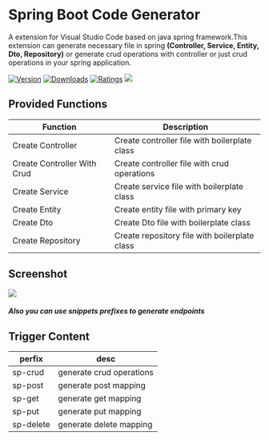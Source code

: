 # Spring Boot Code Generator

A extension for Visual Studio Code based on java spring framework.This extension can generate necessary file in spring **(Controller, Service, Entity, Dto, Repository)** or generate crud operations with controller or just crud operations in your spring application. 

[![Version](https://vsmarketplacebadge.apphb.com/version/SonalSithara.spring-code-generator.svg)](https://marketplace.visualstudio.com/items?itemName=SonalSithara.spring-code-generator) [![Downloads](https://vsmarketplacebadge.apphb.com/downloads/SonalSithara.spring-code-generator.svg)](https://marketplace.visualstudio.com/items?itemName=SonalSithara.spring-code-generator) [![Ratings](https://vsmarketplacebadge.apphb.com/rating-short/SonalSithara.spring-code-generator.svg)](https://marketplace.visualstudio.com/items?itemName=SonalSithara.spring-code-generator) ![](https://img.shields.io/github/stars/sonal-sithara/spring-snippets?style=social&label=Star&maxAge=2592000)

## Provided Functions

| Function                    | Description                                   |
| --------------------------- | --------------------------------------------- |
| Create Controller           | Create controller file with boilerplate class |
| Create Controller With Crud | Create controller file with crud operations   |
| Create Service              | Create service file with boilerplate class    |
| Create Entity               | Create entity file with primary key           |
| Create Dto                  | Create Dto file with boilerplate class        |
| Create Repository           | Create repository file with boilerplate class |

## Screenshot

![](https://i.ibb.co/CBW1wr6/menu.png)

##### Also you can use snippets prefixes to generate endpoints

## Trigger Content

| perfix    | desc                     |
| --------- | ------------------------ |
| sp-crud   | generate crud operations |
| sp-post   | generate post mapping    |
| sp-get    | generate get mapping     |
| sp-put    | generate put mapping     |
| sp-delete | generate delete mapping  |
